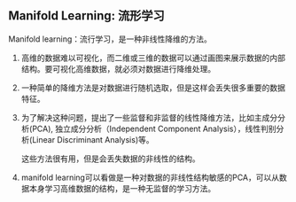 ## Manifold Learning: 流形学习

Manifold learning：流行学习，是一种非线性降维的方法。

1. 高维的数据难以可视化，而二维或三维的数据可以通过画图来展示数据的内部结构。要可视化高维数据，就必须对数据进行降维处理。

2. 一种简单的降维方法是对数据进行随机选取，但是这样会丢失很多重要的数据特征。

3. 为了解决这种问题，提出了一些监督和非监督的线性降维方法，比如主成分分析(PCA), 独立成分分析（Independent Component Analysis），线性判别分析(Linear Discriminant Analysis)等。

   这些方法很有用，但是会丢失数据的非线性的结构。   

4. manifold learning可以看做是一种对数据的非线性结构敏感的PCA，可以从数据本身学习高维数据的结构，是一种无监督的学习方法。

